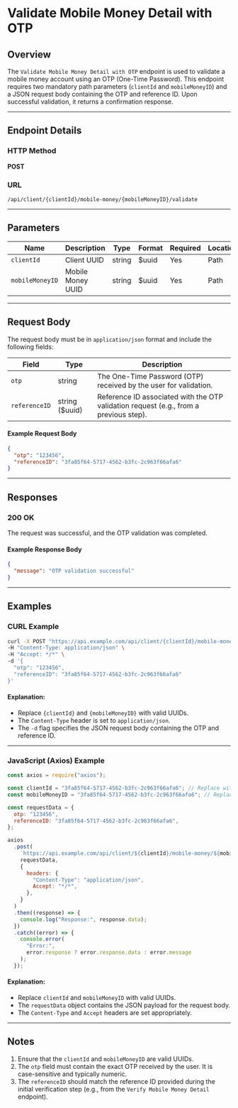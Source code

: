 # Validate Mobile Money Detail with OTP

## Overview

The `Validate Mobile Money Detail with OTP` endpoint is used to validate a mobile money account using an OTP (One-Time Password). This endpoint requires two mandatory path parameters (`clientId` and `mobileMoneyID`) and a JSON request body containing the OTP and reference ID. Upon successful validation, it returns a confirmation response.

---

## Endpoint Details

### HTTP Method

**POST**

### URL

```
/api/client/{clientId}/mobile-money/{mobileMoneyID}/validate
```

---

## Parameters

| Name            | Description       | Type   | Format | Required | Location |
| --------------- | ----------------- | ------ | ------ | -------- | -------- |
| `clientId`      | Client UUID       | string | $uuid  | Yes      | Path     |
| `mobileMoneyID` | Mobile Money UUID | string | $uuid  | Yes      | Path     |

---

## Request Body

The request body must be in `application/json` format and include the following fields:

| Field         | Type           | Description                                                                           |
| ------------- | -------------- | ------------------------------------------------------------------------------------- |
| `otp`         | string         | The One-Time Password (OTP) received by the user for validation.                      |
| `referenceID` | string ($uuid) | Reference ID associated with the OTP validation request (e.g., from a previous step). |

#### Example Request Body

```json
{
  "otp": "123456",
  "referenceID": "3fa85f64-5717-4562-b3fc-2c963f66afa6"
}
```

---

## Responses

### 200 OK

The request was successful, and the OTP validation was completed.

#### Example Response Body

```json
{
  "message": "OTP validation successful"
}
```

---

## Examples

### CURL Example

```bash
curl -X POST "https://api.example.com/api/client/{clientId}/mobile-money/{mobileMoneyID}/validate" \
-H "Content-Type: application/json" \
-H "Accept: */*" \
-d '{
  "otp": "123456",
  "referenceID": "3fa85f64-5717-4562-b3fc-2c963f66afa6"
}'
```

#### Explanation:

- Replace `{clientId}` and `{mobileMoneyID}` with valid UUIDs.
- The `Content-Type` header is set to `application/json`.
- The `-d` flag specifies the JSON request body containing the OTP and reference ID.

---

### JavaScript (Axios) Example

```javascript
const axios = require("axios");

const clientId = "3fa85f64-5717-4562-b3fc-2c963f66afa6"; // Replace with actual client UUID
const mobileMoneyID = "3fa85f64-5717-4562-b3fc-2c963f66afa6"; // Replace with actual mobile money UUID

const requestData = {
  otp: "123456",
  referenceID: "3fa85f64-5717-4562-b3fc-2c963f66afa6",
};

axios
  .post(
    `https://api.example.com/api/client/${clientId}/mobile-money/${mobileMoneyID}/validate`,
    requestData,
    {
      headers: {
        "Content-Type": "application/json",
        Accept: "*/*",
      },
    }
  )
  .then((response) => {
    console.log("Response:", response.data);
  })
  .catch((error) => {
    console.error(
      "Error:",
      error.response ? error.response.data : error.message
    );
  });
```

#### Explanation:

- Replace `clientId` and `mobileMoneyID` with valid UUIDs.
- The `requestData` object contains the JSON payload for the request body.
- The `Content-Type` and `Accept` headers are set appropriately.

---

## Notes

1. Ensure that the `clientId` and `mobileMoneyID` are valid UUIDs.
2. The `otp` field must contain the exact OTP received by the user. It is case-sensitive and typically numeric.
3. The `referenceID` should match the reference ID provided during the initial verification step (e.g., from the `Verify Mobile Money Detail` endpoint).
